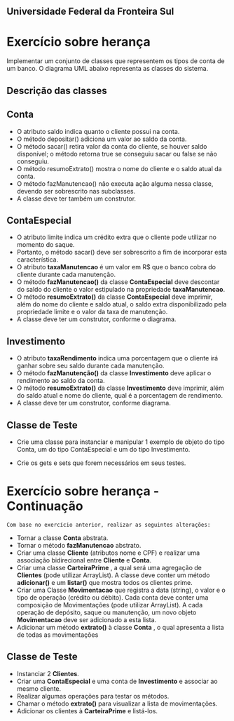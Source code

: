 ## Universidade Federal da Fronteira Sul

# Exercício sobre herança

Implementar um conjunto de classes que representem os tipos de conta de um banco. O
diagrama UML abaixo representa as classes do sistema.

## Descrição das classes
## Conta
- O atributo saldo indica quanto o cliente possui na conta.
- O método depositar() adiciona um valor ao saldo da conta.
- O método sacar() retira valor da conta do cliente, se houver saldo disponível; o método retorna true se conseguiu sacar ou false se não conseguiu.
- O método resumoExtrato() mostra o nome do cliente e o saldo atual da conta.
- O método fazManutencao() não executa ação alguma nessa classe, devendo ser sobrescrito nas subclasses.
- A classe deve ter também um construtor.
## ContaEspecial

- O atributo limite indica um crédito extra que o cliente pode utilizar no momento do saque.
- Portanto, o método sacar() deve ser sobrescrito a fim de incorporar esta característica.
- O atributo **taxaManutencao** é um valor em R$ que o banco cobra do cliente durante cada
manutenção. 
- O método **fazManutencao()** da classe **ContaEspecial** deve descontar do saldo do cliente o valor estipulado na propriedade **taxaManutencao**.
- O método **resumoExtrato()** da classe **ContaEspecial** deve imprimir, além do nome do cliente e saldo atual, o saldo extra disponibilizado pela propriedade limite e o valor da taxa de manutenção.
- A classe deve ter um construtor, conforme o diagrama.
## Investimento

- O atributo **taxaRendimento** indica uma porcentagem que o cliente irá ganhar sobre seu saldo durante cada manutenção.
- O método **fazManutenção()** da classe **Investimento** deve aplicar o rendimento ao saldo da conta.
- O método **resumoExtrato()** da classe **Investimento** deve imprimir, além do saldo atual e nome do cliente, qual é a porcentagem de rendimento.
- A classe deve ter um construtor, conforme diagrama.

## Classe de Teste

- Crie uma classe para instanciar e manipular 1 exemplo de objeto do tipo Conta, um do tipo ContaEspecial e um do tipo Investimento.

* Crie os gets e sets que forem necessários em seus testes.

# Exercício sobre herança - Continuação

```
Com base no exercício anterior, realizar as seguintes alterações:
```
- Tornar a classe **Conta** abstrata.
- Tornar o método **fazManutencao** abstrato.
- Criar uma classe **Cliente** (atributos nome e CPF) e realizar uma associação bidirecional entre **Cliente** e **Conta**.
- Criar uma classe **CarteiraPrime** , a qual será uma agregação de **Clientes** (pode utilizar ArrayList). A classe deve conter um método **adicionar()** e um **listar()** que mostra todos os clientes prime.
- Criar uma Classe **Movimentacao** que registra a data (string), o valor e o tipo de operação (crédito ou débito). Cada conta deve conter uma composição de Movimentações (pode utilizar ArrayList). A cada operação de depósito, saque ou manutenção, um novo objeto **Movimentacao** deve ser adicionado a esta lista.
- Adicionar um método **extrato()** à classe **Conta** , o qual apresenta a lista de todas as movimentações

## Classe de Teste

- Instanciar 2 **Clientes**.
- Criar uma **ContaEspecial** e uma conta de **Investimento** e associar ao mesmo cliente.
- Realizar algumas operações para testar os métodos.
- Chamar o método **extrato()** para visualizar a lista de movimentações.
- Adicionar os clientes à **CarteiraPrime** e listá-los.




